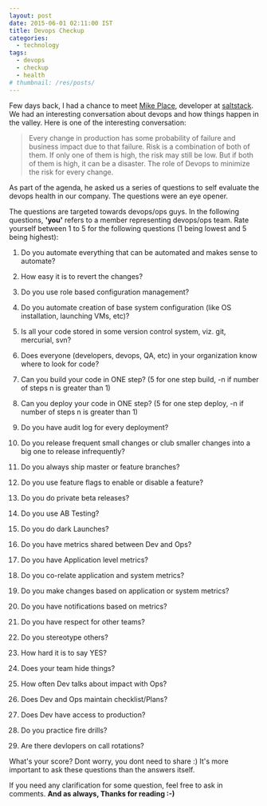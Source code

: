 ```yaml
---
layout: post
date: 2015-06-01 02:11:00 IST
title: Devops Checkup
categories:
  - technology
tags:
  - devops
  - checkup
  - health
# thumbnail: /res/posts/
---
```


Few days back, I had a chance to meet [Mike Place](https://github.com/cachedout), developer at [saltstack](http://saltstack.com/). We had an interesting conversation about devops and how things happen in the valley. Here is one of the interesting conversation:

> Every change in production has some probability of failure and business impact due to that failure. Risk is a combination of both of them. If only one of them is high, the risk may still be low. But if both of them is high, it can be a disaster. The role of Devops to minimize the risk for every change.

As part of the agenda, he asked us a series of questions to self evaluate the devops health in our company. The questions were an eye opener.

The questions are targeted towards devops/ops guys. In the following questions, **'you'** refers to a member representing devops/ops team. Rate yourself between 1 to 5 for the following questions (1 being lowest and 5 being highest):

1. Do you automate everything that can be automated and makes sense to automate?

2. How easy it is to revert the changes?

3. Do you use role based configuration management?

4. Do you automate creation of base system configuration (like OS installation, launching VMs, etc)?

5. Is all your code stored in some version control system, viz. git, mercurial, svn?

6. Does everyone (developers, devops, QA, etc) in your organization know where to look for code?

7. Can you build your code in ONE step?
(5 for one step build, -n if number of steps n is greater than 1)

8. Can you deploy your code in ONE step?
(5 for one step deploy, -n if number of steps n is greater than 1)

9. Do you have audit log for every deployment?

10. Do you release frequent small changes or club smaller changes into a big one to release infrequently?

11. Do you always ship master or feature branches?

12. Do you use feature flags to enable or disable a feature?

13. Do you do private beta releases?

14. Do you use AB Testing?

15. Do you do dark Launches?

16. Do you have metrics shared between Dev and Ops?

17. Do you have Application level metrics?

18. Do you co-relate application and system metrics?

19. Do you make changes based on application or system metrics?

20. Do you have notifications based on metrics?

21. Do you have respect for other teams?

22. Do you stereotype others?

23. How hard it is to say YES?

24. Does your team hide things?

25. How often Dev talks about impact with Ops?

26. Does Dev and Ops maintain checklist/Plans?

27. Does Dev have access to production?

28. Do you practice fire drills?

29. Are there devlopers on call rotations?

What's your score? Dont worry, you dont need to share :) It's more important to ask these questions than the answers itself.

If you need any clarification for some question, feel free to ask in comments. **And as always, Thanks for reading :-)**
